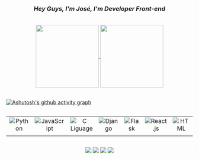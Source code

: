 ##
<div align="center">
  <h3 color="white">
    <i>Hey Guys, I'm José, I'm Developer Front-end </i>
  </h1>
</div>

<br>

<div align="center">
  <a href="https://github.com/JAndersonArruda">
    <img height=170 align="center" src="https://github-readme-stats.vercel.app/api?username=JAndersonArruda&show_icons=true&theme=highcontrast&hide_border=true" />
    <img height=170 align="center" src="https://github-readme-stats.vercel.app/api/top-langs/?username=JAndersonArruda&layout=compact&size_weight=0.5&count_weight=0.5&langs_count=6&theme=highcontrast&hide_border=true" />
  </a>
</div>

<br>

[![Ashutosh's github activity graph](https://github-readme-activity-graph.vercel.app/graph?username=JAndersonArruda&bg_color=000000&color=e7f216&line=f28016&point=00ffff&area=true&hide_border=true)](https://github.com/ashutosh00710/github-readme-activity-graph)

##
|       |       |       |       |       |       |       |       |
|:-----:|:-----:|:-----:|:-----:|:-----:|:-----:|:-----:|:-----:|
| ![Python](https://img.shields.io/badge/-Python-0D1117?style=for-the-badge&logo=python&labelColor=0D1117) | ![JavaScript](https://img.shields.io/badge/-JavaScript-0D1117?style=for-the-badge&logo=javascript&labelColor=0D1117) | ![C Liguage](https://img.shields.io/badge/-C-0D1117?style=for-the-badge&logo=C&labelColor=0D1117) | ![Django](https://img.shields.io/badge/-Django-0D1117?style=for-the-badge&logo=django&labelColor=0D1117) | ![Flask](https://img.shields.io/badge/-Flask-0D1117?style=for-the-badge&logo=flask&logoColor=1572B6&labelColor=0D1117) | ![React.js](https://img.shields.io/badge/-React.js-0D1117?style=for-the-badge&logo=react&labelColor=0D1117) | ![HTML](https://img.shields.io/badge/-HTML-0D1117?style=for-the-badge&logo=HTML5&logoColor=orange&labelColor=0D1117) | ![CSS](https://img.shields.io/badge/-CSS-0D1117?style=for-the-badge&logo=CSS3&logoColor=1572B6&labelColor=0D1117) |
|       |       |       |       |       |       |       |       |

##
<div align='center'>
  <a href="https://www.instagram.com/jose_arruda__/" target="_blank"><img src="https://img.shields.io/badge/-Instagram-%23E4405F?style=for-the-badge&logo=instagram&logoColor=white"></a>
  <a href="ferrazarrudaanderson@gmail.com" target="_blank"><img src="https://img.shields.io/badge/-Gmail-%23333?style=for-the-badge&logo=gmail&logoColor=white"></a> 
  <a href="https://www.linkedin.com/in/anderson-arruda-276677244" target="_blank"><img src="https://img.shields.io/badge/-LinkedIn-%230077B5?style=for-the-badge&logo=linkedin&logoColor=white"></a>
  <a href="https://youtube.com/channel/UCtnXnDOE-HnuF7d3uo1nh2w" target="_blank"><img src="https://img.shields.io/badge/YouTube-FF0000?style=for-the-badge&logo=youtube&logoColor=white"></a>
</div>

